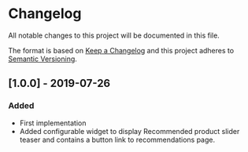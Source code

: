 # Changelog

All notable changes to this project will be documented in this file.

The format is based on [Keep a Changelog](http://keepachangelog.com/) and this project adheres to [Semantic Versioning](http://semver.org/).

## [1.0.0] - 2019-07-26
### Added
- First implementation
- Added configurable widget to display Recommended product slider teaser and contains a button link to recommendations page.

